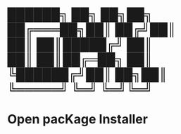 
 ██████╗ ██╗  ██╗██╗<br />
██╔═══██╗██║ ██╔╝██║<br />
██║   ██║█████╔╝ ██║<br />
██║   ██║██╔═██╗ ██║<br />
╚██████╔╝██║  ██╗██║<br />
 ╚═════╝ ╚═╝  ╚═╝╚═╝<br />
<br />
Open pacKage Installer
======================

